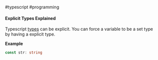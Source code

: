 #typescript #programming

#### Explicit Types Explained
Typescript [types](types.md) can be explicit.  You can force a variable to be a set type by having a explicit type.

**Example** 
```typescript
const str: string
```

